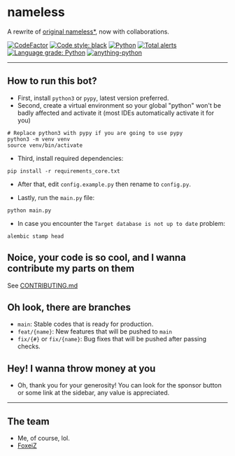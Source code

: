 # nameless

A rewrite of [original nameless*](https://github.com/FoxeiZ/nameless), now with collaborations.

[![CodeFactor](https://www.codefactor.io/repository/github/nameless-on-discord/nameless/badge/main)](https://www.codefactor.io/repository/github/lilia-workshop/nameless/overview/main)
[![Code style: black](https://img.shields.io/badge/code%20style-black-000000.svg)](https://github.com/psf/black)
[![Python](https://badgen.net/badge/Python/3.8/)]()
[![Total alerts](https://img.shields.io/lgtm/alerts/g/Lilia-Workshop/nameless.svg?logo=lgtm&logoWidth=18)](https://lgtm.com/projects/g/Lilia-Workshop/nameless/alerts/)
[![Language grade: Python](https://img.shields.io/lgtm/grade/python/g/Lilia-Workshop/nameless.svg?logo=lgtm&logoWidth=18)](https://lgtm.com/projects/g/Lilia-Workshop/nameless/context:python)
[![anything-python](https://badgen.net/github/checks/nameless-on-discord/nameless/main?label=CI)](https://github.com/nameless-on-discord/nameless/actions/workflows/anything-python.yml)

----------------------------------------

## How to run this bot?

- First, install `python3` or `pypy`, latest version preferred.
- Second, create a virtual environment so your global "python" won't be badly affected and activate it (most IDEs
  automatically activate it for you)

```shell
# Replace python3 with pypy if you are going to use pypy
python3 -m venv venv
source venv/bin/activate
```

- Third, install required dependencies:

```shell
pip install -r requirements_core.txt
```

- After that, edit `config.example.py` then rename to `config.py`.

- Lastly, run the `main.py` file:

```shell
python main.py
```

- In case you encounter the `Target database is not up to date` problem:

```shell
alembic stamp head
```

## Noice, your code is so cool, and I wanna contribute my parts on them

See [CONTRIBUTING.md](https://github.com/Lilia-Workshop/nameless/blob/main/CONTRIBUTING.md)

## Oh look, there are branches

- `main`: Stable codes that is ready for production.
- `feat/{name}`: New features that will be pushed to `main`
- `fix/{#}` or `fix/{name}`: Bug fixes that will be pushed after passing checks.

## Hey! I wanna throw money at you

- Oh, thank you for your generosity! You can look for the sponsor button or some link at the sidebar, any value is
  appreciated.

----------------------------------------

## The team

- Me, of course, lol.
- [FoxeiZ](https://github.com/FoxeiZ)
